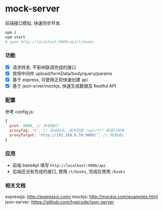 # mock-server
前端接口模拟, 快速同步开发.

``` sh
npm i
npm start
# open http://localhost:9000/api/t/books
``` 

### 功能
- [x] 请求转发, 不影响联调完成的接口
- [x] 常用中间件 upload/formData/body/query/params
- [x] 基于 express, 可使用正则快速创建 api
- [x] 基于 json-srver/mockjs, 快速生成数据及 Restful API

### 配置
参考 config.js:

``` js
{
  prot: 9000, // 本地端口
  proxyTag: 't', // 测试标志, 若不匹配 /api/t/* 即进行转发
  proxyTarget: 'http://192.168.6.59:9000/', // 转发URL
}
```

### 应用
- 前端 baseApi 填写 `http://localhost:9000/api`
- 后端还没有完成的接口, 使用 `/t/books`, 完成后使用 `/books`

### 相关文档
expressjs: http://expressjs.com/
mockjs: http://mockjs.com/examples.html
json-server: https://github.com/typicode/json-server
